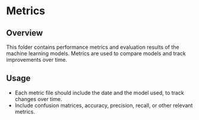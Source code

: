 # Metrics

## Overview

This folder contains performance metrics and evaluation results of the machine learning models. Metrics are used to compare models and track improvements over time.


## Usage

- Each metric file should include the date and the model used, to track changes over time.
- Include confusion matrices, accuracy, precision, recall, or other relevant metrics.
